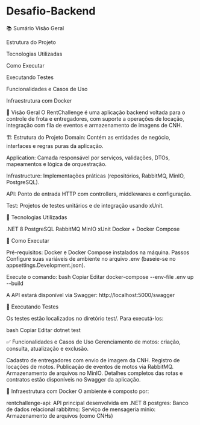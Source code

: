 # Desafio-Backend
📚 Sumário
Visão Geral

Estrutura do Projeto

Tecnologias Utilizadas

Como Executar

Executando Testes

Funcionalidades e Casos de Uso

Infraestrutura com Docker


📖 Visão Geral
O RentChallenge é uma aplicação backend voltada para o controle de frota e entregadores, com suporte a operações de locação, integração com fila de eventos e armazenamento de imagens de CNH.

🏗️ Estrutura do Projeto
Domain: Contém as entidades de negócio, interfaces e regras puras da aplicação.

Application: Camada responsável por serviços, validações, DTOs, mapeamentos e lógica de orquestração.

Infrastructure: Implementações práticas (repositórios, RabbitMQ, MinIO, PostgreSQL).

API: Ponto de entrada HTTP com controllers, middlewares e configuração.

Test: Projetos de testes unitários e de integração usando xUnit.

🧰 Tecnologias Utilizadas

.NET 8
PostgreSQL
RabbitMQ
MinIO
xUnit
Docker + Docker Compose

🚀 Como Executar

Pré-requisitos:
Docker e Docker Compose instalados na máquina.
Passos
Configure suas variáveis de ambiente no arquivo .env (baseie-se no appsettings.Development.json).

Execute o comando:
bash
Copiar
Editar
docker-compose --env-file .env up --build

A API estará disponível via Swagger:
http://localhost:5000/swagger

🧪 Executando Testes

Os testes estão localizados no diretório test/. Para executá-los:

bash
Copiar
Editar
dotnet test

✅ Funcionalidades e Casos de Uso
Gerenciamento de motos: criação, consulta, atualização e exclusão.

Cadastro de entregadores com envio de imagem da CNH.
Registro de locações de motos.
Publicação de eventos de motos via RabbitMQ.
Armazenamento de arquivos no MinIO.
Detalhes completos das rotas e contratos estão disponíveis no Swagger da aplicação.

🐳 Infraestrutura com Docker
O ambiente é composto por:

rentchallenge-api: API principal desenvolvida em .NET 8
postgres: Banco de dados relacional
rabbitmq: Serviço de mensageria
minio: Armazenamento de arquivos (como CNHs)
